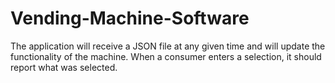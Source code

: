 # Vending-Machine-Software
The application will receive a JSON file at any given time and will update the functionality of the machine. When a consumer enters a selection, it should report what was selected.
